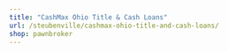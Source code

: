 ```yaml
---
title: "CashMax Ohio Title & Cash Loans"
url: /steubenville/cashmax-ohio-title-and-cash-loans/
shop: pawnbroker
---
```

